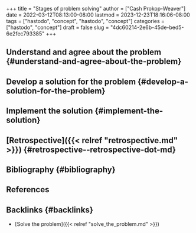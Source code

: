 +++
title = "Stages of problem solving"
author = ["Cash Prokop-Weaver"]
date = 2022-03-12T08:13:00-08:00
lastmod = 2023-12-23T18:16:06-08:00
tags = ["hastodo", "concept", "hastodo", "concept"]
categories = ["hastodo", "concept"]
draft = false
slug = "4dc60214-2e6b-45de-bed5-6e2fec793385"
+++

## Understand and agree about the problem {#understand-and-agree-about-the-problem}


## Develop a solution for the problem {#develop-a-solution-for-the-problem}


## Implement the solution {#implement-the-solution}


## [Retrospective]({{< relref "retrospective.md" >}}) {#retrospective--retrospective-dot-md}


## Bibliography {#bibliography}

## References

<style>.csl-entry{text-indent: -1.5em; margin-left: 1.5em;}</style><div class="csl-bib-body">
</div>



## Backlinks {#backlinks}

-   [Solve the problem]({{< relref "solve_the_problem.md" >}})

